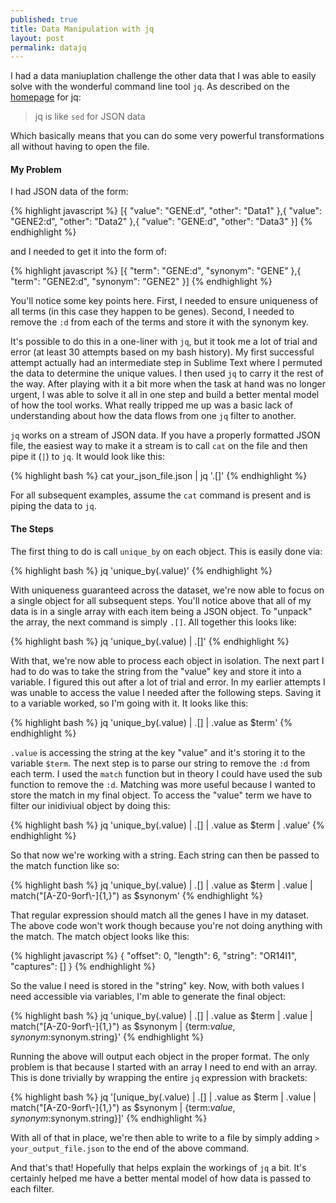 ```yaml
---
published: true
title: Data Manipulation with jq
layout: post
permalink: datajq
---
```

I had a data maniuplation challenge the other data that I was able to easily solve with the wonderful command line tool `jq`. As described on the [homepage](https://stedolan.github.io/jq/) for jq:

> jq is like `sed` for JSON data

Which basically means that you can do some very powerful transformations all without having to open the file.

#### My Problem
I had JSON data of the form:

{% highlight javascript %}
[{
	"value": "GENE:d",
	"other": "Data1"
},{
	"value": "GENE2:d",
	"other": "Data2"
},{
	"value": "GENE:d",
	"other": "Data3"
}]
{% endhighlight %}

and I needed to get it into the form of:

{% highlight javascript %}
[{
	"term": "GENE:d",
	"synonym": "GENE"
},{
	"term": "GENE2:d",
	"synonym": "GENE2"
}]
{% endhighlight %}

You'll notice some key points here. First, I needed to ensure uniqueness of all terms (in this case they happen to be genes). Second, I needed to remove the `:d` from each of the terms and store it with the synonym key.

It's possible to do this in a one-liner with `jq`, but it took me a lot of trial and error (at least 30 attempts based on my bash history). My first successful attempt actually had an intermediate step in Sublime Text where I permuted the data to determine the unique values. I then used `jq` to carry it the rest of the way. After playing with it a bit more when the task at hand was no longer urgent, I was able to solve it all in one step and build a better mental model of how the tool works. What really tripped me up was a basic lack of understanding about how the data flows from one `jq` filter to another.

`jq` works on a stream of JSON data. If you have a properly formatted JSON file, the easiest way to make it a stream is to call `cat` on the file and then pipe it (`|`) to `jq`. It would look like this:

{% highlight bash %}
cat your_json_file.json | jq '.[]'
{% endhighlight %}

For all subsequent examples, assume the `cat` command is present and is piping the data to `jq`.

#### The Steps
The first thing to do is call `unique_by` on each object. This is easily done via:

{% highlight bash %}
jq 'unique_by(.value)'
{% endhighlight %}

With uniqueness guaranteed across the dataset, we're now able to focus on a single  object for all subsequent steps. You'll notice above that all of my data is in a single array with each item being a JSON object. To "unpack" the array, the next command is simply `.[]`. All together this looks like:

{% highlight bash %}
jq 'unique_by(.value) | .[]'
{% endhighlight %}

With that, we're now able to process each object in isolation. The next part I had to do was to take the string from the "value" key and store it into a variable. I figured this out after a lot of trial and error. In my earlier attempts I was unable to access the value I needed after the following steps. Saving it to a variable worked, so I'm going with it. It looks like this:

{% highlight bash %}
jq 'unique_by(.value) | .[] | .value as $term'
{% endhighlight %}

`.value` is accessing the string at the key "value" and it's storing it to the variable `$term`. The next step is to parse our string to remove the `:d` from each term. I used the `match` function but in theory I could have used the sub function to remove the `:d`. Matching was more useful because I wanted to store the match in my final object. To access the "value" term we have to filter our inidiviual object by doing this:

{% highlight bash %}
jq 'unique_by(.value) | .[] | .value as $term | .value'
{% endhighlight %}

So that now we're working with a string. Each string can then be passed to the match function like so:

{% highlight bash %}
jq 'unique_by(.value) | .[] | .value as $term | .value | match("[A-Z0-9orf\\-]{1,}") as $synonym'
{% endhighlight %}

That regular expression should match all the genes I have in my dataset. The above code won't work though because you're not doing anything with the match. The match object looks like this:

{% highlight javascript %}
{
  "offset": 0,
  "length": 6,
  "string": "OR14I1",
  "captures": []
}
{% endhighlight %}

So the value I need is stored in the "string" key. Now, with both values I need accessible via variables, I'm able to generate the final object:

{% highlight bash %}
jq 'unique_by(.value) | .[] | .value as $term | .value | match("[A-Z0-9orf\\-]{1,}") as $synonym | {term:$value, synonym:$synonym.string}'
{% endhighlight %}

Running the above will output each object in the proper format. The only problem is that because I started with an array I need to end with an array. This is done trivially by wrapping the entire `jq` expression with brackets:

{% highlight bash %}
jq '[unique_by(.value) | .[] | .value as $term | .value | match("[A-Z0-9orf\\-]{1,}") as $synonym | {term:$value, synonym:$synonym.string}]'
{% endhighlight %}

With all of that in place, we're then able to write to a file by simply adding `> your_output_file.json` to the end of the above command.

And that's that! Hopefully that helps explain the workings of `jq` a bit. It's certainly helped me have a better mental model of how data is passed to each filter.
